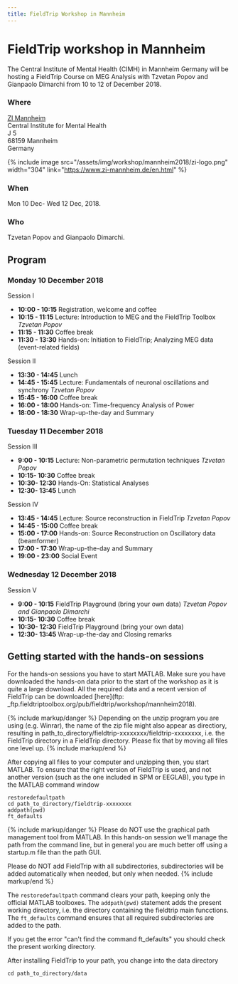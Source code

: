 ```yaml
---
title: FieldTrip Workshop in Mannheim
---
```


# FieldTrip workshop in Mannheim

The Central Institute of Mental Health (CIMH) in Mannheim Germany will be hosting a FieldTrip Course on MEG Analysis with Tzvetan Popov and Gianpaolo Dimarchi from 10 to 12 of December 2018.

### Where

[ZI Mannheim](https://www.zi-mannheim.de/en.html)  
Central Institute for Mental Health  
J 5  
68159 Mannheim  
Germany

{% include image src="/assets/img/workshop/mannheim2018/zi-logo.png" width="304" link="https://www.zi-mannheim.de/en.html" %}

### When

Mon 10 Dec- Wed 12 Dec, 2018.

### Who

Tzvetan Popov and Gianpaolo Dimarchi.

## Program

### Monday 10 December 2018

Session I

- **10:00 - 10:15** Registration, welcome and coffee
- **10:15 - 11:15** Lecture: Introduction to MEG and the FieldTrip Toolbox _Tzvetan Popov_
- **11:15 - 11:30** Coffee break
- **11:30 - 13:30** Hands-on: Initiation to FieldTrip; Analyzing MEG data (event-related fields)

Session II

- **13:30 - 14:45** Lunch
- **14:45 - 15:45** Lecture: Fundamentals of neuronal oscillations and synchrony _Tzvetan Popov_
- **15:45 - 16:00** Coffee break
- **16:00 - 18:00** Hands-on: Time-frequency Analysis of Power
- **18:00 - 18:30** Wrap-up-the-day and Summary

### Tuesday 11 December 2018

Session III

- **9:00 - 10:15** Lecture: Non-parametric permutation techniques _Tzvetan Popov_
- **10:15- 10:30** Coffee break
- **10:30- 12:30** Hands-On: Statistical Analyses
- **12:30- 13:45** Lunch

Session IV

- **13:45 - 14:45** Lecture: Source reconstruction in FieldTrip _Tzvetan Popov_
- **14:45 - 15:00** Coffee break
- **15:00 - 17:00** Hands-on: Source Reconstruction on Oscillatory data (beamformer)
- **17:00 - 17:30** Wrap-up-the-day and Summary
- **19:00 - 23:00** Social Event

### Wednesday 12 December 2018

Session V

- **9:00 - 10:15** FieldTrip Playground (bring your own data) _Tzvetan Popov and Gianpaolo Dimarchi_
- **10:15- 10:30** Coffee break
- **10:30- 12:30** FieldTrip Playground (bring your own data)
- **12:30- 13:45** Wrap-up-the-day and Closing remarks

## Getting started with the hands-on sessions

For the hands-on sessions you have to start MATLAB. Make sure you have downloaded the hands-on data prior to the start of the workshop as it is quite a large download. All the required data and a recent version of FieldTrip can be downloaded [here](ftp: \_ftp.fieldtriptoolbox.org/pub/fieldtrip/workshop/mannheim2018).

{% include markup/danger %}
Depending on the unzip program you are using (e.g. Winrar), the name of the zip file might also appear as directiory, resulting in path_to_directory/fieldtrip-xxxxxxxx/fieldtrip-xxxxxxxx, i.e. the FieldTrip directory in a FieldTrip directory. Please fix that by moving all files one level up.
{% include markup/end %}

After copying all files to your computer and unzipping then, you start MATLAB. To ensure that the right version of FieldTrip is used, and not another version (such as the one included in SPM or EEGLAB), you type in the MATLAB command window

    restoredefaultpath
    cd path_to_directory/fieldtrip-xxxxxxxx
    addpath(pwd)
    ft_defaults

{% include markup/danger %}
Please do NOT use the graphical path management tool from MATLAB. In this hands-on session we'll manage the path from the command line, but in general you are much better off using a startup.m file than the path GUI.

Please do NOT add FieldTrip with all subdirectories, subdirectories will be added automatically when needed, but only when needed.
{% include markup/end %}

The `restoredefaultpath` command clears your path, keeping only the
official MATLAB toolboxes. The `addpath(pwd)` statement adds the
present working directory, i.e. the directory containing the fieldtrip
main funcctions. The `ft_defaults` command ensures that all required
subdirectories are added to the path.

If you get the error "can't find the command ft_defaults" you should check the present working directory.

After installing FieldTrip to your path, you change into the data directory

    cd path_to_directory/data
